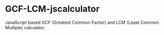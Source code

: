 # GCF-LCM-jscalculator
JavaScript based GCF (Greatest Common Factor) and LCM (Least Common Multiple) calculator. 
